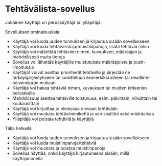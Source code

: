 # Tehtävälista-sovellus

Jokainen käyttäjä on peruskäyttäjä tai ylläpitäjä.

Sovelluksen ominaisuuksia:

- Käyttäjä voi luoda uuden tunnuksen ja kirjautua sisään sovellukseen
- Käyttäjä voi luoda tehtävälistoja/muistiinpanoja, lisätä tehtäviä niihin
- Käyttäjä voi määrittää tehtävien nimen, kuvauksen, määräajan ja mahdollisesti muita tietoja
- Sovellus voi lähettää käyttäjille muistutuksia määräajoista ja push-ilmoituksia
- Käyttäjät voivat asettaa prioriteetit tehtäville ja järjestää ne tärkeysjärjestykseen tai luokitteluun esimerkiksi aiheen tai deadline-päivämäärän mukaan
- Käyttäjä voi hakea tehtäviä nimen, kuvauksen tai muiden kriteerien perusteella
- Mahdollisuus asettaa tehtäville toistuvuus, esim. päivittäin, viikoittain tai kuukausittain
- Käyttäjä voi kirjoittaa jo olemassa olevaan tehtävään
- Käyttäjä voi muokata tehtävänimikettä ja sen sisältöä sekä määräaikaa
- Ylläpitäjä voi poistaa tehtäviä ja käyttäjiä


Tällä hetkellä:
- Käyttäjä voi luoda uuden tunnuksen ja kirjautua sisään sovellukseen.
- Käyttäjä voi luoda muistiinpanoja/tehtäviä 
- Käyttäjä voi muokata ja poistaa muistiinpanoja
- Sovellus näyttää, onko käyttäjä kirjautuneena sisään, millä käyttäjänimellä
